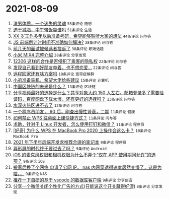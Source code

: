# 2021-08-09

1. [渣男体质，一个迷失的灵魂](https://www.v2ex.com/t/794588) `55条评论` `随想`
1. [迫于减脂，中午带饭靠谱吗](https://www.v2ex.com/t/794568) `51条评论` `生活`
1. [XX 岁工作多年以后准备考研，希望能够聆听大家的想法](https://www.v2ex.com/t/794509) `44条评论` `问与答`
1. [JS 前端倒计时时间不准确如何解决?](https://www.v2ex.com/t/794514) `38条评论` `问与答`
1. [前几天的面试被候选者投诉了](https://www.v2ex.com/t/794596) `38条评论` `职场话题`
1. [小米 MIX4 完整介绍](https://www.v2ex.com/t/794593) `28条评论` `分享发现`
1. [12306 这样的合作是否侵犯了乘客的隐私权](https://www.v2ex.com/t/794542) `22条评论` `问与答`
1. [发现自己看到好朋友单着。也不想恋爱...](https://www.v2ex.com/t/794527) `22条评论` `问与答`
1. [远程回家还有啥方案吗](https://www.v2ex.com/t/794537) `19条评论` `宽带症候群`
1. [小弟准备装机，希望大佬给些建议](https://www.v2ex.com/t/794558) `15条评论` `计算机`
1. [中国区块链的未来是什么？](https://www.v2ex.com/t/794611) `13条评论` `区块链`
1. [分享视频最好的选择是什么？共享对象大约 150 人左右。邮箱登录多了需要验证码，百度网盘下载太慢，还有更好的选择吗？](https://www.v2ex.com/t/794551) `13条评论` `问与答`
1. [水深火热区进不去了](https://www.v2ex.com/t/794607) `12条评论` `问与答`
1. [一个程序员朋友， 90 后，刚查出慢性肾衰，二期](https://www.v2ex.com/t/794579) `11条评论` `健康`
1. [如何禁止 WPS 往桌面上建快捷方式？](https://www.v2ex.com/t/794563) `11条评论` `问与答`
1. [求助，针对于 Linux 开发者，怎么使用钉钉和微信？](https://www.v2ex.com/t/794515) `11条评论` `程序员`
1. [[好奇] 为什么 WPS 在 MacBook Pro 2020 上操作会这么卡？](https://www.v2ex.com/t/794523) `10条评论` `MacBook Pro`
1. [2021 年下半年后端开发求推荐合适的笔记本](https://www.v2ex.com/t/794639) `9条评论` `程序员`
1. [异形屏的时代终于要过去了吗？](https://www.v2ex.com/t/794633) `9条评论` `Android`
1. [iOS 的麦克风权限和相机权限为什么不弄个“仅在 APP 使用期间允许”的选项？](https://www.v2ex.com/t/794604) `9条评论` `iOS`
1. [搬家后换了个网络 申请了公网 IP， nas 内网穿透得速度居然变慢了，这是为啥，，](https://www.v2ex.com/t/794571) `9条评论` `NAS`
1. [推荐一下自研的基于 vscode 的数据库客户端](https://www.v2ex.com/t/794534) `9条评论` `分享创造`
1. [分享一个微信关闭个性化广告的方式(只能说这个开关藏得好深)](https://www.v2ex.com/t/794628) `8条评论` `分享发现`
